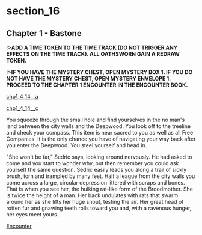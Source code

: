 
# section_16

## Chapter 1 - Bastone

!>**ADD A TIME TOKEN TO THE TIME TRACK (DO NOT TRIGGER ANY EFFECTS ON THE TIME TRACK).  ALL OATHSWORN GAIN A REDRAW TOKEN.**  

!>**IF YOU HAVE THE MYSTERY CHEST, OPEN MYSTERY BOX 1.  IF YOU DO NOT HAVE THE MYSTERY CHEST, OPEN MYSTERY ENVELOPE 1.  PROCEED TO THE CHAPTER 1 ENCOUNTER IN THE ENCOUNTER BOOK.**  

[chp1_4_14__a](../../decomp/app/src/main/res/raw/chp1_4_14__a.mp3 ':include :type=audio')

[chp1_4_14__c](../../decomp/app/src/main/res/raw/chp1_4_14__c.mp3 ':include :type=audio')

You squeeze through the small hole and find yourselves in the no man's land between the city walls and the Deepwood. You look off to the treeline and check your compass. This item is near sacred to you as well as all Free Companies. It is the only chance you have of navigating your way back after you enter the Deepwood. You steel yourself and head in.

"She won't be far," Sedric says, looking around nervously. He had asked to come and you start to wonder why, but then remember you could ask yourself the same question. Sedric easily leads you along a trail of sickly brush, torn and trampled by many feet. Half a league from the city walls you come across a large, circular depression littered with scraps and bones. That is when you see her, the hulking rat-like form of the Broodmother. She is twice the height of a man. Her back undulates with rats that swarm around her as she lifts her huge snout, testing the air. Her great head of rotten fur and gnawing teeth rolls toward you and, with a ravenous hunger, her eyes meet yours.

[Encounter](output/chapter1/section_80.md)


